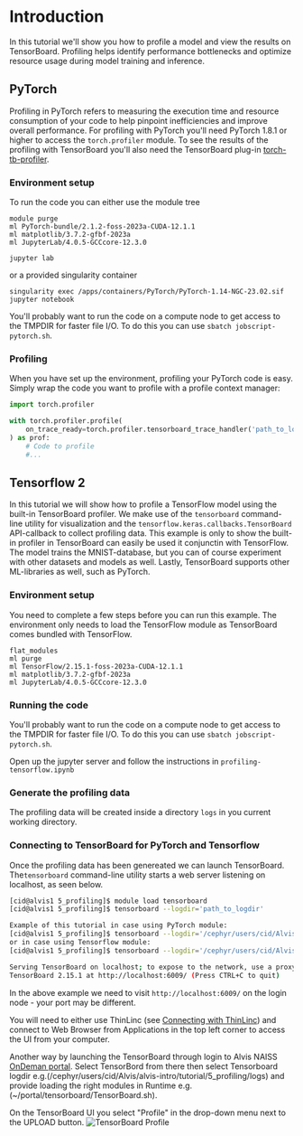 # Introduction
In this tutorial we'll show you how to profile a model and view the results on
TensorBoard. Profiling helps identify performance bottlenecks and optimize resource usage during model training and inference.

## PyTorch
Profiling in PyTorch refers to measuring the execution time and resource consumption of 
your code to help pinpoint inefficiencies and improve overall performance.
For profiling with PyTorch you'll need PyTorch 1.8.1 or higher to access the
`torch.profiler` module. To see the results of the profiling with TensorBoard
you'll also need the TensorBoard plug-in
[torch-tb-profiler](https://github.com/pytorch/kineto/tree/main/tb_plugin).

### Environment setup
To run the code you can either use the module tree
```
module purge
ml PyTorch-bundle/2.1.2-foss-2023a-CUDA-12.1.1
ml matplotlib/3.7.2-gfbf-2023a
ml JupyterLab/4.0.5-GCCcore-12.3.0

jupyter lab
```
or a provided singularity container
```
singularity exec /apps/containers/PyTorch/PyTorch-1.14-NGC-23.02.sif jupyter notebook 
```

You'll probably want to run the code on a compute node to get access to the
TMPDIR for faster file I/O. To do this you can use
`sbatch jobscript-pytorch.sh`.

### Profiling
When you have set up the environment, profiling your PyTorch code is easy.
Simply wrap the code you want to profile with a profile context manager:
```python
import torch.profiler

with torch.profiler.profile(
    on_trace_ready=torch.profiler.tensorboard_trace_handler('path_to_logdir'),
) as prof:
    # Code to profile
    #...
```

## Tensorflow 2
In this tutorial we will show how to profile a TensorFlow model using the
built-in TensorBoard profiler.  We make use of the `tensorboard` command-line
utility for visualization and the `tensorflow.keras.callbacks.TensorBoard`
API-callback to collect profiling data. This example is only to show the built-in profiler
in TensorBoard can easily be used it conjunctin with TensorFlow. The model trains the
MNIST-database, but you can of course experiment with other datasets and models
as well. Lastly, TensorBoard supports other ML-libraries as well, such as PyTorch.

### Environment setup
You need to complete a few steps before you can run this example. The environment only
needs to load the TensorFlow module as TensorBoard comes bundled with TensorFlow.

```
flat_modules
ml purge
ml TensorFlow/2.15.1-foss-2023a-CUDA-12.1.1
ml matplotlib/3.7.2-gfbf-2023a
ml JupyterLab/4.0.5-GCCcore-12.3.0
```

### Running the code
You'll probably want to run the code on a compute node to get access to the
TMPDIR for faster file I/O. To do this you can use
`sbatch jobscript-pytorch.sh`.

Open up the jupyter server and follow the instructions in `profiling-tensorflow.ipynb`

### Generate the profiling data
The profiling data will be created inside a directory `logs` in you current
working directory.


### Connecting to TensorBoard for PyTorch and Tensorflow
Once the profiling data has been genereated we can launch TensorBoard.
The`tensorboard` command-line utility starts a web server listening on
localhost, as seen below. 
```bash
[cid@alvis1 5_profiling]$ module load tensorboard
[cid@alvis1 5_profiling]$ tensorboard --logdir='path_to_logdir'

Example of this tutorial in case using PyTorch module:
[cid@alvis1 5_profiling]$ tensorboard --logdir='/cephyr/users/cid/Alvis/alvis-intro/tutorial/5_profiling/logs/base-tf'
or in case using Tensorflow module:
[cid@alvis1 5_profiling]$ tensorboard --logdir='/cephyr/users/cid/Alvis/alvis-intro/tutorial/5_profiling/logs/base.ptb'

Serving TensorBoard on localhost; to expose to the network, use a proxy or pass --bind_all
TensorBoard 2.15.1 at http://localhost:6009/ (Press CTRL+C to quit)
```

In the above example we need to visit `http://localhost:6009/` on the login
node - your port may be different.

You will need to either use ThinLinc (see 
[Connecting with ThinLinc](https://alvis1.c3se.chalmers.se:300/))
and connect to Web Browser from Applications in the top left corner to access the UI from your computer.

Another way by launching the TensorBoard through login to Alvis NAISS [OnDeman portal](https://portal.c3se.chalmers.se).
Select TensorBord from there then select Tensorboard logdir e.g.(/cephyr/users/cid/Alvis/alvis-intro/tutorial/5_profiling/logs) and provide loading the right modules in Runtime e.g. (~/portal/tensorboard/TensorBoard.sh).


On the TensorBoard UI you select "Profile" in the drop-down menu next to the UPLOAD button.
![TensorBoard Profile](tb_profile.png)
